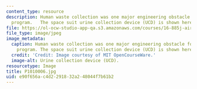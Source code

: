 ```yaml
---
content_type: resource
description: Human waste collection was one major engineering obstacle for the space
  program.   The space suit urine collection device (UCD) is shown here.
file: https://ol-ocw-studio-app-qa.s3.amazonaws.com/courses/16-885j-aircraft-systems-engineering-fall-2005/e90f656ac4d2291832a248044f7b61b2_P1010006.jpg
file_type: image/jpeg
image_metadata:
  caption: Human waste collection was one major engineering obstacle for the space
    program. The space suit urine collection device (UCD) is shown here.
  credit: 'Credit: Image courtesy of MIT OpenCourseWare.'
  image-alt: Urine collection device (UCD).
resourcetype: Image
title: P1010006.jpg
uid: e90f656a-c4d2-2918-32a2-48044f7b61b2
---
```

